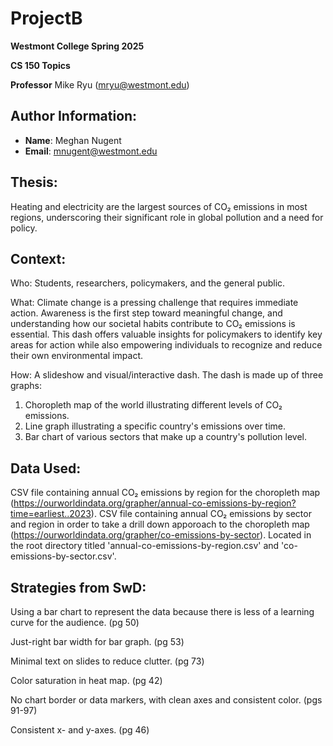 # ProjectB
**Westmont College Spring 2025**

**CS 150 Topics** 

**Professor** Mike Ryu (mryu@westmont.edu) 

## Author Information:
* **Name**: Meghan Nugent
* **Email**: mnugent@westmont.edu


## Thesis: 
Heating and electricity are the largest sources of CO₂ emissions in most regions, underscoring their significant role in global pollution and a need for policy.

## Context: 
Who: Students, researchers, policymakers, and the general public.

What: Climate change is a pressing challenge that requires immediate action. Awareness is the first step toward meaningful change, and understanding how our societal habits contribute to CO₂ emissions is essential. This dash offers valuable insights for policymakers to identify key areas for action while also empowering individuals to recognize and reduce their own environmental impact.

How: A slideshow and visual/interactive dash. The dash is made up of three graphs:

1. Choropleth map of the world illustrating different levels of CO₂ emissions.
2. Line graph illustrating a specific country's emissions over time.
3. Bar chart of various sectors that make up a country's pollution level.

## Data Used:
CSV file containing annual CO₂ emissions by region for the choropleth map (https://ourworldindata.org/grapher/annual-co-emissions-by-region?time=earliest..2023). CSV file containing annual CO₂ emissions by sector and region in order to take a drill down apporoach to the choropleth map (https://ourworldindata.org/grapher/co-emissions-by-sector). Located in the root directory titled 'annual-co-emissions-by-region.csv' and 'co-emissions-by-sector.csv'.

## Strategies from SwD:
Using a bar chart to represent the data because there is less of a learning curve for the audience. (pg 50)

Just-right bar width for bar graph. (pg 53)

Minimal text on slides to reduce clutter. (pg 73)

Color saturation in heat map. (pg 42)

No chart border or data markers, with clean axes and consistent color. (pgs 91-97)

Consistent x- and y-axes. (pg 46)

